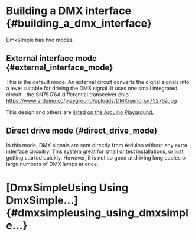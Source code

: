 # Building a DMX interface {#building_a_dmx_interface}

DmxSimple has two modes.

## External interface mode {#external_interface_mode}

This is the default mode. An external circuit converts the digital
signals into a level suitable for driving the DMX signal. It uses one
small integrated circuit - the SN75176A differential transceiver chip.
<https://www.arduino.cc/playground/uploads/DMX/send_sn75276a.jpg>

This design and others are [listed on the Arduino
Playground.](https://www.arduino.cc/playground/DMX/DMXShield)

## Direct drive mode {#direct_drive_mode}

In this mode, DMX signals are sent directly from Arduino without any
extra interface circuitry. This system great for small or test
installations, or just getting started quickly. However, it is not so
good at driving long cables or large numbers of DMX lamps at once.

# \[DmxSimpleUsing Using DmxSimple\...\] {#dmxsimpleusing_using_dmxsimple...}
